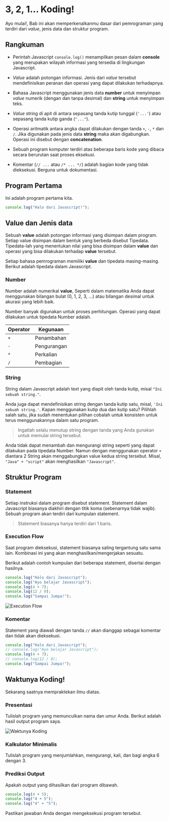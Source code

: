 # 3, 2, 1... Koding!

Ayo mulai!, Bab ini akan memperkenalkanmu dasar dari pemrograman yang terdiri dari *value*, jenis data dan struktur program.

## Rangkuman

* Perintah Javascript `console.log()` menampilkan pesan dalam **console** yang merupakan wilayah informasi yang tersedia di lingkungan Javascript.

* *Value* adalah potongan informasi. Jenis dari *value* tersebut mendefinisikan peranan dan operasi yang dapat dilakukan terhadapnya.

* Bahasa Javascript menggunakan jenis data **number** untuk menyimpan *value* numerik (dengan dan tanpa desimal) dan **string** untuk menyimpan teks.

* *Value* string di apit di antara sepasang tanda kutip tunggal (`'...'`) atau sepasang tanda kutip ganda (`"..."`).

* Operasi aritmatik antara angka dapat dilakukan dengan tanda `+`, `-`, `*` dan `/`. Jika digunakan pada jenis data **string** maka akan digabungkan. Operasi ini disebut dengan **concatenation**.

* Sebuah program komputer terdiri atas beberapa baris kode yang dibaca secara berurutan saat proses eksekusi.

* Komentar (`// ...` atau `/* ... */`) adalah bagian kode yang tidak dieksekusi. Berguna untuk dokumentasi.

## Program Pertama
Ini adalah program pertama kita.
```js
console.log("Halo dari Javascript!");
```

## Value dan Jenis data
Sebuah **value** adalah potongan informasi yang disimpan dalam program. Setiap value disimpan dalam bentuk yang berbeda disebut Tipedata. Tipedata-lah yang menentukan nilai yang bisa disimpan dalam **value** dan operasi yang bisa dilakukan terhadap **value** tersebut.

Setiap bahasa pemrograman memiliki **value** dan tipedata masing-masing. Berikut adalah tipedata dalam Javascript.

### Number
Number adalah numerikal **value**, Seperti dalam matematika Anda dapat menggunakan bilangan bulat (0, 1, 2, 3, ...) atau bilangan desimal untuk akurasi yang lebih baik.

Number banyak digunakan untuk proses perhitungan. Operasi yang dapat dilakukan untuk tipedata Number adalah.

|Operator|Kegunaan|
|---------|----|
|`+`|Penambahan|
|`-`|Pengurangan|
|`*`|Perkalian|
|`/`|Pembagian|

### String
String dalam Javascript adalah text yang diapit oleh tanda kutip, misal `"Ini sebuah string."`.

Anda juga dapat mendefinisikan string dengan tanda kutip satu, misal, `'Ini sebuah string.'`. Kapan menggunakan kutip dua dan kutip satu? Pilihlah salah satu, jika sudah menentukan pilihan cobalah untuk konsisten untuk terus menggunakannya dalam satu program.

> Ingatlah selalu menutup string dengan tanda yang Anda gunakan untuk memulai string tersebut.

Anda tidak dapat menambah dan mengurangi string seperti yang dapat dilakukan pada tipedata Number. Namun dengan menggunakan operator `+` diantara 2 String akan menggabungkan value kedua string tersebut. Misal, `"Java" + "script"` akan menghasilkan `"Javascript"`.


## Struktur Program

### Statement
Setiap instruksi dalam program disebut statement. Statement dalam Javascript biasanya diakhiri dengan titik koma (sebenarnya tidak wajib). Sebuah program akan terdiri dari kumpulan statement.

> Statement biasanya hanya terdiri dari 1 baris.

### Execution Flow
Saat program dieksekusi, statement biasanya saling tergantung satu sama lain. Kombinasi ini yang akan menghasilkan/mengerjakan sesuatu.

Berikut adalah contoh kumpulan dari beberapa statement, disertai dengan hasilnya.
```js
console.log("Halo dari Javascript");
console.log("Ayo belajar Javascript");
console.log(4 + 7);
console.log(12 / 0);
console.log("Sampai Jumpa!");
```

![Execution Flow](images/execution-flow.png)

### Komentar
Statement yang diawali dengan tanda `//` akan dianggap sebagai komentar dan tidak akan dieksekusi.
```js
console.log("Halo dari Javascript");
// console.log("Ayo belajar Javascript");
console.log(4 + 7);
// console.log(12 / 0);
console.log("Sampai Jumpa!");
```

## Waktunya Koding!

Sekarang saatnya mempraktekan ilmu diatas.

### Presentasi

Tulislah program yang memunculkan nama dan umur Anda. Berikut adalah hasil output program saya.

![Waktunya Koding](images/waktunya-koding-3-1.png)

### Kalkulator Minimalis
Tulislah program yang menjumlahkan, mengurangi, kali, dan bagi angka 6 dengan 3.

### Prediksi Output
Apakah output yang dihasilkan dari program dibawah.
```js
console.log(4 + 5);
console.log("4 + 5");
console.log("4" + "5");
```

Pastikan jawaban Anda dengan mengeksekusi program tersebut.